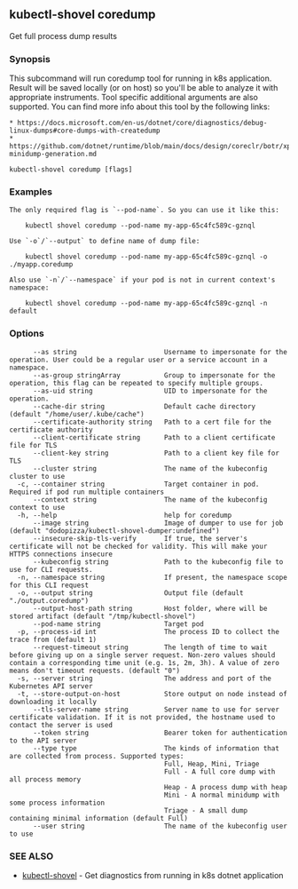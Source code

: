 ## kubectl-shovel coredump

Get full process dump results

### Synopsis

This subcommand will run coredump tool for running in k8s application.
Result will be saved locally (or on host) so you'll be able to analyze it with appropriate instruments.
Tool specific additional arguments are also supported.
You can find more info about this tool by the following links:

	* https://docs.microsoft.com/en-us/dotnet/core/diagnostics/debug-linux-dumps#core-dumps-with-createdump
	* https://github.com/dotnet/runtime/blob/main/docs/design/coreclr/botr/xplat-minidump-generation.md

```
kubectl-shovel coredump [flags]
```

### Examples

```
The only required flag is `--pod-name`. So you can use it like this:

	kubectl shovel coredump --pod-name my-app-65c4fc589c-gznql

Use `-o`/`--output` to define name of dump file:

	kubectl shovel coredump --pod-name my-app-65c4fc589c-gznql -o ./myapp.coredump

Also use `-n`/`--namespace` if your pod is not in current context's namespace:

	kubectl shovel coredump --pod-name my-app-65c4fc589c-gznql -n default
```

### Options

```
      --as string                      Username to impersonate for the operation. User could be a regular user or a service account in a namespace.
      --as-group stringArray           Group to impersonate for the operation, this flag can be repeated to specify multiple groups.
      --as-uid string                  UID to impersonate for the operation.
      --cache-dir string               Default cache directory (default "/home/user/.kube/cache")
      --certificate-authority string   Path to a cert file for the certificate authority
      --client-certificate string      Path to a client certificate file for TLS
      --client-key string              Path to a client key file for TLS
      --cluster string                 The name of the kubeconfig cluster to use
  -c, --container string               Target container in pod. Required if pod run multiple containers
      --context string                 The name of the kubeconfig context to use
  -h, --help                           help for coredump
      --image string                   Image of dumper to use for job (default "dodopizza/kubectl-shovel-dumper:undefined")
      --insecure-skip-tls-verify       If true, the server's certificate will not be checked for validity. This will make your HTTPS connections insecure
      --kubeconfig string              Path to the kubeconfig file to use for CLI requests.
  -n, --namespace string               If present, the namespace scope for this CLI request
  -o, --output string                  Output file (default "./output.coredump")
      --output-host-path string        Host folder, where will be stored artifact (default "/tmp/kubectl-shovel")
      --pod-name string                Target pod
  -p, --process-id int                 The process ID to collect the trace from (default 1)
      --request-timeout string         The length of time to wait before giving up on a single server request. Non-zero values should contain a corresponding time unit (e.g. 1s, 2m, 3h). A value of zero means don't timeout requests. (default "0")
  -s, --server string                  The address and port of the Kubernetes API server
  -t, --store-output-on-host           Store output on node instead of downloading it locally
      --tls-server-name string         Server name to use for server certificate validation. If it is not provided, the hostname used to contact the server is used
      --token string                   Bearer token for authentication to the API server
      --type type                      The kinds of information that are collected from process. Supported types:
                                       Full, Heap, Mini, Triage
                                       Full - A full core dump with all process memory
                                       Heap - A process dump with heap
                                       Mini - A normal minidump with some process information
                                       Triage - A small dump containing minimal information (default Full)
      --user string                    The name of the kubeconfig user to use
```

### SEE ALSO

* [kubectl-shovel](kubectl-shovel.md)	 - Get diagnostics from running in k8s dotnet application

